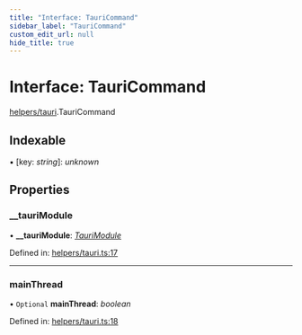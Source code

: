 ```yaml
---
title: "Interface: TauriCommand"
sidebar_label: "TauriCommand"
custom_edit_url: null
hide_title: true
---
```


# Interface: TauriCommand

[helpers/tauri](../modules/helpers_tauri.md).TauriCommand

## Indexable

▪ [key: *string*]: *unknown*

## Properties

### \_\_tauriModule

• **\_\_tauriModule**: [*TauriModule*](../modules/helpers_tauri.md#taurimodule)

Defined in: [helpers/tauri.ts:17](https://github.com/tauri-apps/tauri/blob/b9cbaad4/api/src/helpers/tauri.ts#L17)

___

### mainThread

• `Optional` **mainThread**: *boolean*

Defined in: [helpers/tauri.ts:18](https://github.com/tauri-apps/tauri/blob/b9cbaad4/api/src/helpers/tauri.ts#L18)
